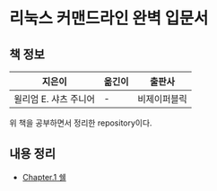 # 리눅스 커맨드라인 완벽 입문서

## 책 정보

|지은이|옮긴이|출판사|
|-----|-----|-----|
|윌리엄 E. 샤츠 주니어| - |비제이퍼블릭|

위 책을 공부하면서 정리한 repository이다.

## 내용 정리

- [Chapter.1 쉘](chapter-1.md)
